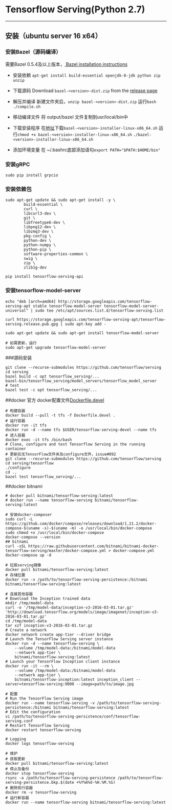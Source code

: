﻿# Tensorflow Serving(Python 2.7)
---
## 安装（ubuntu server 16 x64）
### 安装Bazel（源码编译）
需要Bazel 0.5.4及以上版本，[ Bazel installation instructions](http://bazel.build/docs/install.html)

* 安装依赖
`apt-get install build-essential openjdk-8-jdk python zip unzip`

* 下载源码
Download `bazel-<version>-dist.zip` from the [release page](https://github.com/bazelbuild/bazel/releases)

* 解压并编译
新建文件夹后，`unzip bazel-<version>-dist.zip`
运行`bash ./compile.sh`

* 移动编译文件
将 output/bazel 文件复制到usr/local/bin中

* 下载安装程序
在[地址](https://github.com/bazelbuild/bazel/releases)下载`bazel-<version>-installer-linux-x86_64.sh`
运行`chmod +x bazel-<version>-installer-linux-x86_64.sh`
`./bazel-<version>-installer-linux-x86_64.sh`

* 添加环境变量
在 ~/.bashrc底部添加语句`export PATH="$PATH:$HOME/bin"`

### 安装gRPC
```
sudo pip install grpcio
```

### 安装依赖包
```
sudo apt-get update && sudo apt-get install -y \
        build-essential \
        curl \
        libcurl3-dev \
        git \
        libfreetype6-dev \
        libpng12-dev \
        libzmq3-dev \
        pkg-config \
        python-dev \
        python-numpy \
        python-pip \
        software-properties-common \
        swig \
        zip \
        zlib1g-dev
        
pip install tensorflow-serving-api
```

### 安装tensorflow-model-server
```
echo "deb [arch=amd64] http://storage.googleapis.com/tensorflow-serving-apt stable tensorflow-model-server tensorflow-model-server-universal" | sudo tee /etc/apt/sources.list.d/tensorflow-serving.list

curl https://storage.googleapis.com/tensorflow-serving-apt/tensorflow-serving.release.pub.gpg | sudo apt-key add -

sudo apt-get update && sudo apt-get install tensorflow-model-server

# 如需更新，运行
sudo apt-get upgrade tensorflow-model-server
```

###源码安装
```
git clone --recurse-submodules https://github.com/tensorflow/serving
cd serving
bazel build -c opt tensorflow_serving/...
bazel-bin/tensorflow_serving/model_servers/tensorflow_model_server
# test
bazel test -c opt tensorflow_serving/...
```

##docker 官方
docker配置文件[Dockerfile.devel](https://github.com/tensorflow/serving/blob/master/tensorflow_serving/tools/docker/Dockerfile.devel)
```
# 构建容器
docker build --pull -t tfs -f Dockerfile.devel .
# 运行容器
docker run -it tfs
docker run -d --name tfs $USER/tensorflow-serving-devel --name tfs
# 进入容器
docker exec -it tfs /bin/bash
# Clone, configure and test Tensorflow Serving in the running container
# 更新后无TensorFlow文件夹及configure文件，issue#892
git clone --recurse-submodules https://github.com/tensorflow/serving
cd serving/tensorflow
./configure
cd ..
bazel test tensorflow_serving/...
```

##docker bitnami

```
# docker pull bitnami/tensorflow-serving:latest
# docker run --name tensorflow-serving bitnami/tensorflow-serving:latest

# 安装docker-composer
sudo curl -L https://github.com/docker/compose/releases/download/1.21.2/docker-compose-$(uname -s)-$(uname -m) -o /usr/local/bin/docker-compose
sudo chmod +x /usr/local/bin/docker-compose
docker-compose --version
## bitnami
curl -sSL https://raw.githubusercontent.com/bitnami/bitnami-docker-tensorflow-serving/master/docker-compose.yml > docker-compose.yml
docker-compose up -d

# 拉取serving镜像
docker pull bitnami/tensorflow-serving:latest
# 存储位置
docker run -v /path/to/tensorflow-serving-persistence:/bitnami bitnami/tensorflow-serving:latest

# 连接其他容器
# Download the Inception trained data
mkdir /tmp/model-data
curl -o '/tmp/model-data/inception-v3-2016-03-01.tar.gz' 'http://download.tensorflow.org/models/image/imagenet/inception-v3-2016-03-01.tar.gz'
cd /tmp/model-data
tar xzf inception-v3-2016-03-01.tar.gz
# Create a network
docker network create app-tier --driver bridge
# Launch the TensorFlow Serving server instance
docker run -d --name tensorflow-serving \
    --volume /tmp/model-data:/bitnami/model-data
    --network app-tier \
    bitnami/tensorflow-serving:latest
# Launch your TensorFlow Inception client instance
docker run -it --rm \
    --volume /tmp/model-data:/bitnami/model-data
    --network app-tier \
    bitnami/tensorflow-inception:latest inception_client --server=tensorflow-serving:9000 --image=path/to/image.jpg

# 配置
# Run the TensorFlow Serving image
docker run --name tensorflow-serving -v /path/to/tensorflow-serving-persistence:/bitnami bitnami/tensorflow-serving:latest
# Edit the configuration
vi /path/to/tensorflow-serving-persistence/conf/tensorflow-serving.conf
# Restart TensorFlow Serving
docker restart tensorflow-serving

# Logging
docker logs tensorflow-serving

# 维护
# 获取更新
docker pull bitnami/tensorflow-serving:latest
# 停止及备份
docker stop tensorflow-serving
rsync -a /path/to/tensorflow-serving-persistence /path/to/tensorflow-serving-persistence.bkp.$(date +%Y%m%d-%H.%M.%S)
# 删除现行容器
docker rm -v tensorflow-serving
# 运行新容器
docker run --name tensorflow-serving bitnami/tensorflow-serving:latest
```

```

```
